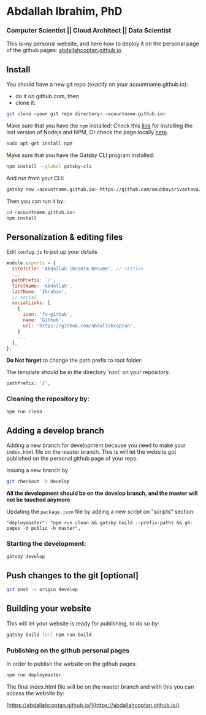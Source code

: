 # Abdallah Ibrahim, PhD
### Computer Scientist || Cloud Architect || Data Scientist

This is my personal website, and here how to deploy it on the personal page of the github pages: [abdallahcoptan.github.io](https://abdallahcoptan.github.io/)

## Install

You should have a new git repo (exactly on your acountname.github.io):
 - do it on github.com, then
 - clone it:
 ```sh
 git clone <your git repo directory>.<acountname.github.io>
```

Make sure that you have the `npm` installed:
Check this [link](https://www.devroom.io/2011/10/24/installing-node-js-and-npm-on-ubuntu-debian/) for installing the last version of Nodejs and NPM, Or check the page locally [here](https://github.com/AbdallahCoptan/abdallahcoptan.github.io/blob/master/nomInstall.md).

```sh
sudo apt-get install npm
```

Make sure that you have the Gatsby CLI program installed:

```sh
npm install --global gatsby-cli
```
And run from your CLI:

```sh
gatsby new <acountname.github.io> https://github.com/anubhavsrivastava/gatsby-starter-resume
```

Then you can run it by:

```sh
cd <acountname.github.io>
npm install
```

## Personalization & editing files

Edit `config.js` to put up your details

```javascript
module.exports = {
  siteTitle: 'Abdallah Ibrahim Resume', // <title>
  ...
  pathPrefix: `/`,
  firstName: 'Abdallah',
  lastName: 'Ibrahim',
  // social
  socialLinks: [
    {
      icon: 'fa-github',
      name: 'Github',
      url: 'https://github.com/abdallahcoptan',
    }
    ...
  ],
};
```

**Do Not forget** to change the path prefix to root folder:

The template should be in the directory 'root' on your repository.

```
pathPrefix: `/`,
```

### Cleaning the repository by:

```sh
npm run clean
```




## Adding a develop branch

Adding a new branch for development because you need to make your `index.html` file on the master branch. 
This is will let the website got published on the personal github page of your repo.  

Issuing a new branch by

```sh
git checkout -b develop
```
**All the development should be on the develop branch, and the master will not be touched anymore**

Updating the `package.json` file by adding a new *script* on "scripts" section:

```
"deploymaster": "npm run clean && gatsby build --prefix-paths && gh-pages -d public -b master",
```


### Starting the development:

```sh
gatsby develop
```

## Push changes to the git [optional]

```sh
git push -u origin develop
```

## Building your website

This will let your website is ready for publishing, to do so by:

```sh
gatsby build [or] npm run build
```

### Publishing on the github personal pages

In order to publish the website on the github pages:

```sh
npm run deploymaster
```

The final index.html file will be on the master branch and with this you can access the website by:

[https://abdallahcoptan.github.io/](https://abdallahcoptan.github.io/)



